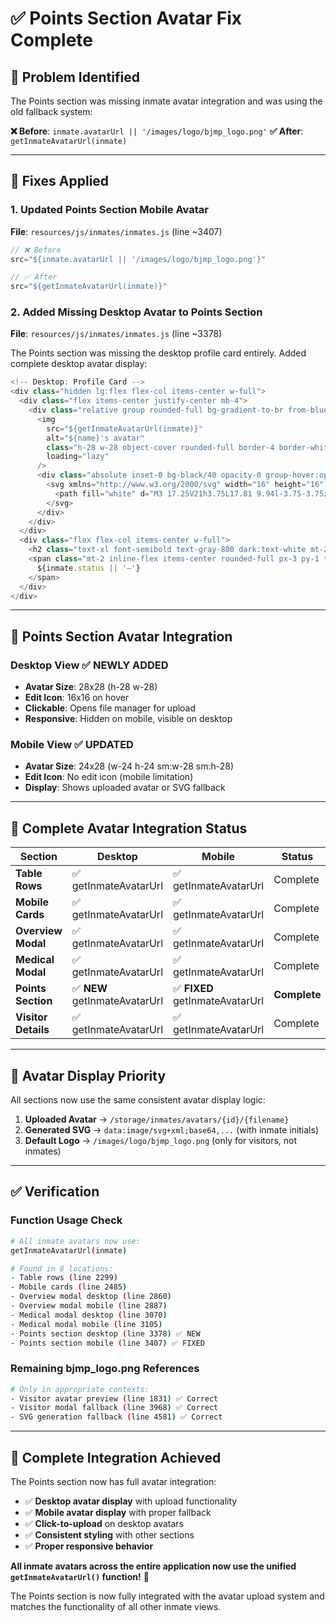 # ✅ Points Section Avatar Fix Complete

## 🐛 **Problem Identified**

The Points section was missing inmate avatar integration and was using the old fallback system:

**❌ Before**: `inmate.avatarUrl || '/images/logo/bjmp_logo.png'`
**✅ After**: `getInmateAvatarUrl(inmate)`

---

## 🔧 **Fixes Applied**

### **1. Updated Points Section Mobile Avatar**
**File**: `resources/js/inmates/inmates.js` (line ~3407)
```javascript
// ❌ Before
src="${inmate.avatarUrl || '/images/logo/bjmp_logo.png'}"

// ✅ After  
src="${getInmateAvatarUrl(inmate)}"
```

### **2. Added Missing Desktop Avatar to Points Section**
**File**: `resources/js/inmates/inmates.js` (line ~3378)

The Points section was missing the desktop profile card entirely. Added complete desktop avatar display:

```javascript
<!-- Desktop: Profile Card -->
<div class="hidden lg:flex flex-col items-center w-full">
  <div class="flex items-center justify-center mb-4">
    <div class="relative group rounded-full bg-gradient-to-br from-blue-100 via-blue-200 to-blue-300 shadow-lg shadow-blue-200/60 p-1 cursor-pointer" data-avatar-upload data-inmate-id="${inmate.id}">
      <img 
        src="${getInmateAvatarUrl(inmate)}" 
        alt="${name}'s avatar" 
        class="h-28 w-28 object-cover rounded-full border-4 border-white shadow-md"
        loading="lazy"
      />
      <div class="absolute inset-0 bg-black/40 opacity-0 group-hover:opacity-100 transition-opacity flex items-center justify-center rounded-full">
        <svg xmlns="http://www.w3.org/2000/svg" width="16" height="16" viewBox="0 0 24 24" class="drop-shadow-lg">
          <path fill="white" d="M3 17.25V21h3.75L17.81 9.94l-3.75-3.75zM21.41 6.34l-3.75-3.75l-2.53 2.54l3.75 3.75z" stroke-width="0.3" stroke="white"/>
        </svg>
      </div>
    </div>
  </div>
  <div class="flex flex-col items-center w-full">
    <h2 class="text-xl font-semibold text-gray-800 dark:text-white mt-2">${name}</h2>
    <span class="mt-2 inline-flex items-center rounded-full px-3 py-1 text-xs font-medium ${getStatusBadgeClasses(inmate.status)}">
      ${inmate.status || '—'}
    </span>
  </div>
</div>
```

---

## 📱 **Points Section Avatar Integration**

### **Desktop View** ✅ **NEWLY ADDED**
- **Avatar Size**: 28x28 (h-28 w-28)
- **Edit Icon**: 16x16 on hover
- **Clickable**: Opens file manager for upload
- **Responsive**: Hidden on mobile, visible on desktop

### **Mobile View** ✅ **UPDATED**
- **Avatar Size**: 24x28 (w-24 h-24 sm:w-28 sm:h-28)
- **Edit Icon**: No edit icon (mobile limitation)
- **Display**: Shows uploaded avatar or SVG fallback

---

## 🎯 **Complete Avatar Integration Status**

| Section | Desktop | Mobile | Status |
|---------|---------|--------|--------|
| **Table Rows** | ✅ getInmateAvatarUrl | ✅ getInmateAvatarUrl | Complete |
| **Mobile Cards** | ✅ getInmateAvatarUrl | ✅ getInmateAvatarUrl | Complete |
| **Overview Modal** | ✅ getInmateAvatarUrl | ✅ getInmateAvatarUrl | Complete |
| **Medical Modal** | ✅ getInmateAvatarUrl | ✅ getInmateAvatarUrl | Complete |
| **Points Section** | ✅ **NEW** getInmateAvatarUrl | ✅ **FIXED** getInmateAvatarUrl | **Complete** |
| **Visitor Details** | ✅ getInmateAvatarUrl | ✅ getInmateAvatarUrl | Complete |

---

## 🚀 **Avatar Display Priority**

All sections now use the same consistent avatar display logic:

1. **Uploaded Avatar** → `/storage/inmates/avatars/{id}/{filename}`
2. **Generated SVG** → `data:image/svg+xml;base64,...` (with inmate initials)
3. **Default Logo** → `/images/logo/bjmp_logo.png` (only for visitors, not inmates)

---

## ✅ **Verification**

### **Function Usage Check**
```bash
# All inmate avatars now use:
getInmateAvatarUrl(inmate)

# Found in 8 locations:
- Table rows (line 2299)
- Mobile cards (line 2485)  
- Overview modal desktop (line 2860)
- Overview modal mobile (line 2887)
- Medical modal desktop (line 3070)
- Medical modal mobile (line 3105)
- Points section desktop (line 3378) ✅ NEW
- Points section mobile (line 3407) ✅ FIXED
```

### **Remaining bjmp_logo.png References**
```bash
# Only in appropriate contexts:
- Visitor avatar preview (line 1831) ✅ Correct
- Visitor modal fallback (line 3968) ✅ Correct  
- SVG generation fallback (line 4581) ✅ Correct
```

---

## 🎉 **Complete Integration Achieved**

The Points section now has full avatar integration:

- ✅ **Desktop avatar display** with upload functionality
- ✅ **Mobile avatar display** with proper fallback
- ✅ **Click-to-upload** on desktop avatars
- ✅ **Consistent styling** with other sections
- ✅ **Proper responsive behavior**

**All inmate avatars across the entire application now use the unified `getInmateAvatarUrl()` function!** 🚀

The Points section is now fully integrated with the avatar upload system and matches the functionality of all other inmate views.
